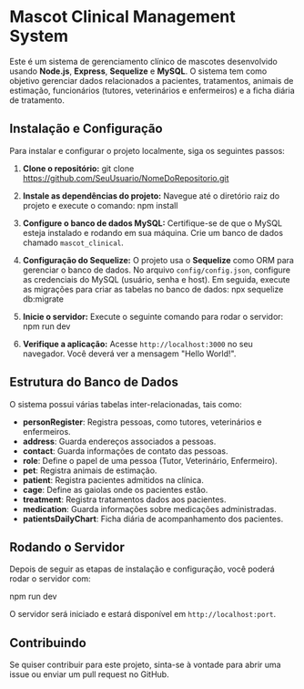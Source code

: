 # Mascot Clinical Management System

Este é um sistema de gerenciamento clínico de mascotes desenvolvido usando **Node.js**, **Express**, **Sequelize** e **MySQL**. O sistema tem como objetivo gerenciar dados relacionados a pacientes, tratamentos, animais de estimação, funcionários (tutores, veterinários e enfermeiros) e a ficha diária de tratamento.

## Instalação e Configuração

Para instalar e configurar o projeto localmente, siga os seguintes passos:

1. **Clone o repositório:**
   git clone https://github.com/SeuUsuario/NomeDoRepositorio.git

2. **Instale as dependências do projeto:**
   Navegue até o diretório raiz do projeto e execute o comando:
   npm install

3. **Configure o banco de dados MySQL:**
   Certifique-se de que o MySQL esteja instalado e rodando em sua máquina. Crie um banco de dados chamado `mascot_clinical`.

4. **Configuração do Sequelize:**
   O projeto usa o **Sequelize** como ORM para gerenciar o banco de dados. No arquivo `config/config.json`, configure as credenciais do MySQL (usuário, senha e host). Em seguida, execute as migrações para criar as tabelas no banco de dados:
   npx sequelize db:migrate

5. **Inicie o servidor:**
   Execute o seguinte comando para rodar o servidor:
   npm run dev

6. **Verifique a aplicação:**
   Acesse `http://localhost:3000` no seu navegador. Você deverá ver a mensagem "Hello World!".

## Estrutura do Banco de Dados

O sistema possui várias tabelas inter-relacionadas, tais como:

- **personRegister**: Registra pessoas, como tutores, veterinários e enfermeiros.
- **address**: Guarda endereços associados a pessoas.
- **contact**: Guarda informações de contato das pessoas.
- **role**: Define o papel de uma pessoa (Tutor, Veterinário, Enfermeiro).
- **pet**: Registra animais de estimação.
- **patient**: Registra pacientes admitidos na clínica.
- **cage**: Define as gaiolas onde os pacientes estão.
- **treatment**: Registra tratamentos dados aos pacientes.
- **medication**: Guarda informações sobre medicações administradas.
- **patientsDailyChart**: Ficha diária de acompanhamento dos pacientes.

## Rodando o Servidor

Depois de seguir as etapas de instalação e configuração, você poderá rodar o servidor com:

npm run dev

O servidor será iniciado e estará disponível em `http://localhost:port`.

## Contribuindo

Se quiser contribuir para este projeto, sinta-se à vontade para abrir uma issue ou enviar um pull request no GitHub.
